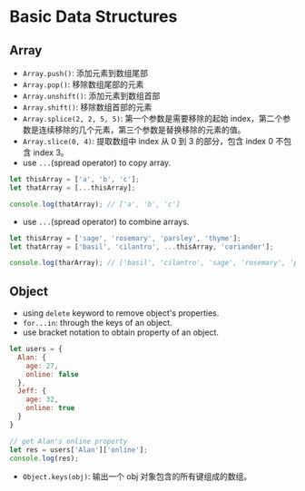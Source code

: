 # Basic Data Structures

## Array

- `Array.push()`: 添加元素到数组尾部
- `Array.pop()`: 移除数组尾部的元素
- `Array.unshift()`: 添加元素到数组首部
- `Array.shift()`: 移除数组首部的元素
- `Array.splice(2, 2, 5, 5)`: 第一个参数是需要移除的起始 index，第二个参数是连续移除的几个元素，第三个参数是替换移除的元素的值。
- `Array.slice(0, 4)`: 提取数组中 index 从 0 到 3 的部分，包含 index 0 不包含 index 3。
- use `...`(spread operator) to copy array.

``` javascript
let thisArray = ['a', 'b', 'c'];
let thatArray = [...thisArray];

console.log(thatArray); // ['a', 'b', 'c']
```

- use `...`(spread operator) to combine arrays.

``` javascript
let thisArray = ['sage', 'rosemary', 'parsley', 'thyme'];
let thatArray = ['basil', 'cilantro', ...thisArray, 'coriander'];

console.log(tharArray); // ['basil', 'cilantro', 'sage', 'rosemary', 'parsley', 'thyme', 'coriander']
```

## Object

- using `delete` keyword to remove object's properties.
- `for...in`: through the keys of an object.
- use bracket notation to obtain property of an object.

``` javascript
let users = {
  Alan: {
    age: 27,
    online: false
  },
  Jeff: {
    age: 32,
    online: true
  }
}

// get Alan's online property
let res = users['Alan']['online'];
console.log(res);
```

- `Object.keys(obj)`: 输出一个 obj 对象包含的所有键组成的数组。